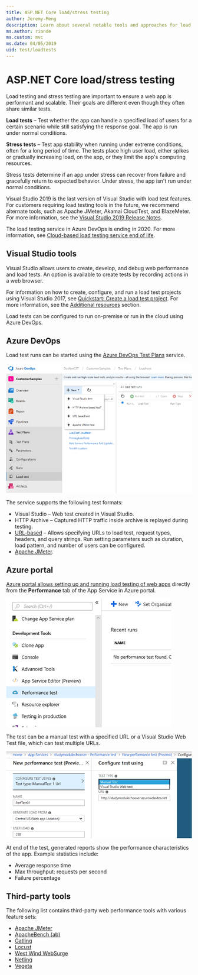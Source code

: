 ```yaml
---
title: ASP.NET Core load/stress testing
author: Jeremy-Meng
description: Learn about several notable tools and approaches for load testing and stress testing ASP.NET Core apps.
ms.author: riande
ms.custom: mvc
ms.date: 04/05/2019
uid: test/loadtests
---
```

# ASP.NET Core load/stress testing

Load testing and stress testing are important to ensure a web app is performant and scalable. Their goals are different even though they often share similar tests.

**Load tests** &ndash; Test whether the app can handle a specified load of users for a certain scenario while still satisfying the response goal. The app is run under normal conditions.

**Stress tests** &ndash; Test app stability when running under extreme conditions, often for a long period of time. The tests place high user load, either spikes or gradually increasing load, on the app, or they limit the app's computing resources.

Stress tests determine if an app under stress can recover from failure and gracefully return to expected behavior. Under stress, the app isn't run under normal conditions.

Visual Studio 2019 is the last version of Visual Studio with load test features. For customers requiring load testing tools in the future, we recommend alternate tools, such as Apache JMeter, Akamai CloudTest, and BlazeMeter. For more information, see the [Visual Studio 2019 Release Notes](/visualstudio/releases/2019/release-notes-v16.0#test-tools).

The load testing service in Azure DevOps is ending in 2020. For more information, see [Cloud-based load testing service end of life](https://devblogs.microsoft.com/devops/cloud-based-load-testing-service-eol/).

## Visual Studio tools

Visual Studio allows users to create, develop, and debug web performance and load tests. An option is available to create tests by recording actions in a web browser.

For information on how to create, configure, and run a load test projects using Visual Studio 2017, see [Quickstart: Create a load test project](/visualstudio/test/quickstart-create-a-load-test-project?view=vs-2017). For more information, see the [Additional resources](#additional-resources) section.

Load tests can be configured to run on-premise or run in the cloud using Azure DevOps.

## Azure DevOps

Load test runs can be started using the [Azure DevOps Test Plans](/azure/devops/test/load-test/index?view=vsts) service.

![Azure DevOps load testing landing page](./load-tests/_static/azure-devops-load-test.png)

The service supports the following test formats:

* Visual Studio &ndash; Web test created in Visual Studio.
* HTTP Archive &ndash; Captured HTTP traffic inside archive is replayed during testing.
* [URL-based](/azure/devops/test/load-test/get-started-simple-cloud-load-test?view=vsts) &ndash; Allows specifying URLs to load test, request types, headers, and query strings. Run setting parameters such as duration, load pattern, and number of users can be configured.
* [Apache JMeter](https://jmeter.apache.org/).

## Azure portal

[Azure portal allows setting up and running load testing of web apps](/azure/devops/test/load-test/app-service-web-app-performance-test?view=vsts) directly from the **Performance** tab of the App Service in Azure portal.

![Azure App Service in Azure portal](./load-tests/_static/azure-appservice-perf-test.png)

The test can be a manual test with a specified URL or a Visual Studio Web Test file, which can test multiple URLs.

![New Performance Test page on Azure portal](./load-tests/_static/azure-appservice-perf-test-config.png)

At end of the test, generated reports show the performance characteristics of the app. Example statistics include:

* Average response time
* Max throughput: requests per second
* Failure percentage

## Third-party tools

The following list contains third-party web performance tools with various feature sets:

* [Apache JMeter](https://jmeter.apache.org/)
* [ApacheBench (ab)](https://httpd.apache.org/docs/2.4/programs/ab.html)
* [Gatling](https://gatling.io/)
* [Locust](https://locust.io/)
* [West Wind WebSurge](https://websurge.west-wind.com/)
* [Netling](https://github.com/hallatore/Netling)
* [Vegeta](https://github.com/tsenart/vegeta)
